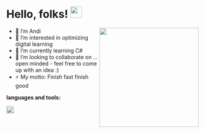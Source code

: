 # Hello, folks! <img src="https://raw.githubusercontent.com/MartinHeinz/MartinHeinz/master/wave.gif" width="30px">

<img align="right" src="https://media4.giphy.com/media/g79am6uuZJKSc/giphy.gif?cid=ecf05e472yk1dsvvxrgwvo3j1wjf7ja25i2ketbb6v6c852p&rid=giphy.gif&ct=g" width="260px">

- :man: I’m Andi 
- 👀 I’m interested in optimizing digital learning
- 🌱 I’m currently learning C#
- 💞️ I’m looking to collaborate on ... open minded - feel free to come up with an idea :)
- ⚡ My motto: Finish fast finish good


**languages and tools:**  

<code><img height="20" src="https://upload.wikimedia.org/wikipedia/commons/thumb/0/0d/C_Sharp_wordmark.svg/300px-C_Sharp_wordmark.svg.png"></code>


